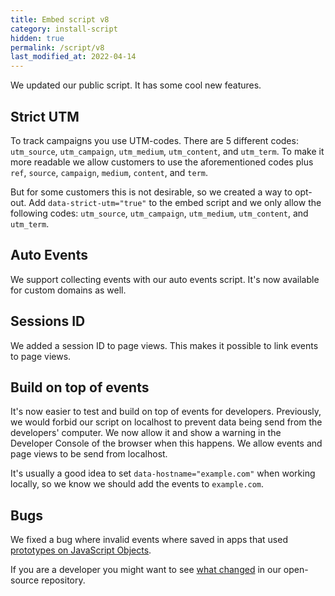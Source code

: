 ```yaml
---
title: Embed script v8
category: install-script
hidden: true
permalink: /script/v8
last_modified_at: 2022-04-14
---
```


We updated our public script. It has some cool new features.

## Strict UTM

To track campaigns you use UTM-codes. There are 5 different codes: `utm_source`, `utm_campaign`, `utm_medium`, `utm_content`, and `utm_term`. To make it more readable we allow customers to use the aforementioned codes plus `ref`, `source`, `campaign`, `medium`, `content`, and `term`.

But for some customers this is not desirable, so we created a way to opt-out. Add `data-strict-utm="true"` to the embed script and we only allow the following codes: `utm_source`, `utm_campaign`, `utm_medium`, `utm_content`, and `utm_term`.

## Auto Events

We support collecting events with our auto events script. It's now available for custom domains as well.

## Sessions ID

We added a session ID to page views. This makes it possible to link events to page views.

## Build on top of events

It's now easier to test and build on top of events for developers. Previously, we would forbid our script on localhost to prevent data being send from the developers' computer. We now allow it and show a warning in the Developer Console of the browser when this happens. We allow events and page views to be send from localhost.

It's usually a good idea to set `data-hostname="example.com"` when working locally, so we know we should add the events to `example.com`.

## Bugs

We fixed a bug where invalid events where saved in apps that used [prototypes on JavaScript Objects](https://developer.mozilla.org/en-US/docs/Learn/JavaScript/Objects/Object_prototypes).

If you are a developer you might want to see [what changed](https://github.com/simpleanalytics/scripts/compare/26009ec29abe26ae585a632d41ea01aff3fed3ec...3874b44ce5f1b0b8a7d50fb512fdcf5285a0138f) in our open-source repository.
